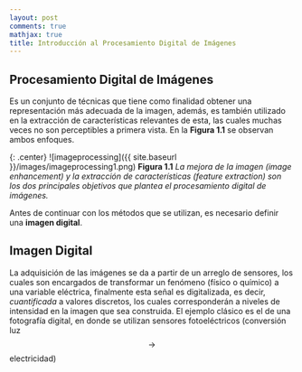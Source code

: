 ```yaml
---
layout: post
comments: true
mathjax: true
title: Introducción al Procesamiento Digital de Imágenes
---
```


## Procesamiento Digital de Imágenes
Es un conjunto de técnicas que tiene como finalidad obtener una representación más adecuada de la imagen, además, es también utilizado en la extracción de características relevantes de esta, las cuales muchas veces no son perceptibles a primera vista. En la __Figura 1.1__ se observan ambos enfoques.

{: .center}
![imageprocessing]({{ site.baseurl }}/images/imageprocessing1.png)
 __Figura 1.1__ _La mejora de la imagen (image enhancement) y la extracción de características (feature extraction) son los dos principales objetivos que plantea el procesamiento digital de imágenes._

Antes de continuar con los métodos que se utilizan, es necesario definir una __imagen digital__.

## Imagen Digital
La adquisición de las imágenes se da a partir de un arreglo de sensores, los cuales son encargados de transformar un fenómeno (físico o químico) a una variable eléctrica, finalmente esta señal es digitalizada, es decir, _cuantificada_ a valores discretos, los cuales corresponderán a niveles de intensidad en la imagen que sea construida. El ejemplo clásico es el de una fotografía digital, en donde se utilizan sensores fotoeléctricos (conversión luz $$\rightarrow$$ electricidad)
